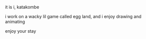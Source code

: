 it is i, katakombe

i work on a wacky lil game called egg land, and i enjoy drawing and animating

enjoy your stay
